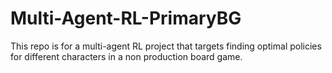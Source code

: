 # Multi-Agent-RL-PrimaryBG
This repo is for a multi-agent RL project that targets finding optimal policies for different characters in a non production board game.
